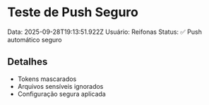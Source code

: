 # Teste de Push Seguro

Data: 2025-09-28T19:13:51.922Z
Usuário: Reifonas
Status: ✅ Push automático seguro

## Detalhes

- Tokens mascarados
- Arquivos sensíveis ignorados
- Configuração segura aplicada
